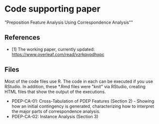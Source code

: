 # Code supporting paper 

"Preposition Feature Analysis Using Correspondence Analysis""

References
----------

- [1] The working paper, currently updated: https://www.overleaf.com/read/vzrkqvpdhxpc

Files
-----

Most of the code files use R. The code in each can be executed if you use RStudio. In addition, these *.Rmd files were "knit" via RStudio, creating HTML files that show the output of the executions.

- PDEP-CA-01: Cross-Tabulation of PDEP Features (Section 2) - Showing how an initial contingency is generated, characterizing how to interpret the major parts of correspondence analysis.
- PDEP-CA-02: Instance Analysis (Section 3)